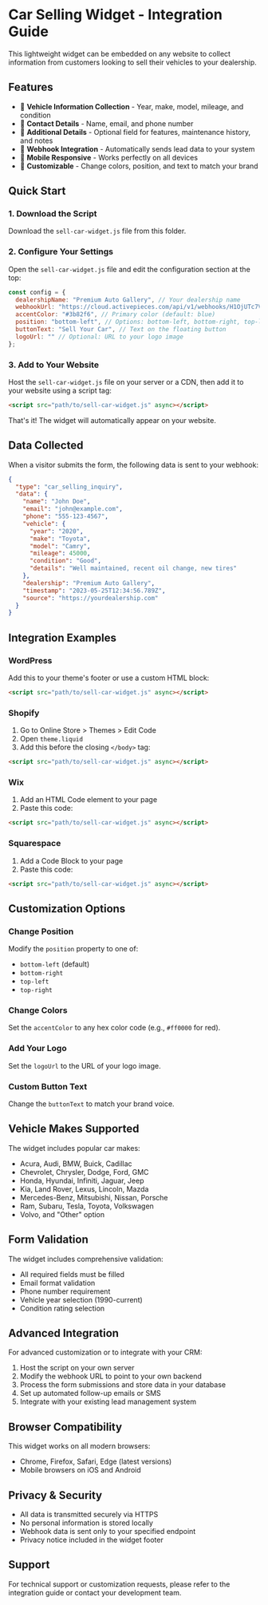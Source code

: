 # Car Selling Widget - Integration Guide

This lightweight widget can be embedded on any website to collect information from customers looking to sell their vehicles to your dealership.

## Features

- 🚗 **Vehicle Information Collection** - Year, make, model, mileage, and condition
- 👤 **Contact Details** - Name, email, and phone number
- 📝 **Additional Details** - Optional field for features, maintenance history, and notes
- 🔔 **Webhook Integration** - Automatically sends lead data to your system
- 📱 **Mobile Responsive** - Works perfectly on all devices
- 🎨 **Customizable** - Change colors, position, and text to match your brand

## Quick Start

### 1. Download the Script

Download the `sell-car-widget.js` file from this folder.

### 2. Configure Your Settings

Open the `sell-car-widget.js` file and edit the configuration section at the top:

```javascript
const config = {
  dealershipName: "Premium Auto Gallery", // Your dealership name
  webhookUrl: "https://cloud.activepieces.com/api/v1/webhooks/H1OjUTc7VfBnkghRO9N4P", // Your webhook URL
  accentColor: "#3b82f6", // Primary color (default: blue)
  position: "bottom-left", // Options: bottom-left, bottom-right, top-left, top-right
  buttonText: "Sell Your Car", // Text on the floating button
  logoUrl: "" // Optional: URL to your logo image
};
```

### 3. Add to Your Website

Host the `sell-car-widget.js` file on your server or a CDN, then add it to your website using a script tag:

```html
<script src="path/to/sell-car-widget.js" async></script>
```

That's it! The widget will automatically appear on your website.

## Data Collected

When a visitor submits the form, the following data is sent to your webhook:

```json
{
  "type": "car_selling_inquiry",
  "data": {
    "name": "John Doe",
    "email": "john@example.com",
    "phone": "555-123-4567",
    "vehicle": {
      "year": "2020",
      "make": "Toyota",
      "model": "Camry",
      "mileage": 45000,
      "condition": "Good",
      "details": "Well maintained, recent oil change, new tires"
    },
    "dealership": "Premium Auto Gallery",
    "timestamp": "2023-05-25T12:34:56.789Z",
    "source": "https://yourdealership.com"
  }
}
```

## Integration Examples

### WordPress

Add this to your theme's footer or use a custom HTML block:

```html
<script src="path/to/sell-car-widget.js" async></script>
```

### Shopify

1. Go to Online Store > Themes > Edit Code
2. Open `theme.liquid`
3. Add this before the closing `</body>` tag:

```html
<script src="path/to/sell-car-widget.js" async></script>
```

### Wix

1. Add an HTML Code element to your page
2. Paste this code:

```html
<script src="path/to/sell-car-widget.js" async></script>
```

### Squarespace

1. Add a Code Block to your page
2. Paste this code:

```html
<script src="path/to/sell-car-widget.js" async></script>
```

## Customization Options

### Change Position

Modify the `position` property to one of:
- `bottom-left` (default)
- `bottom-right`
- `top-left`
- `top-right`

### Change Colors

Set the `accentColor` to any hex color code (e.g., `#ff0000` for red).

### Add Your Logo

Set the `logoUrl` to the URL of your logo image.

### Custom Button Text

Change the `buttonText` to match your brand voice.

## Vehicle Makes Supported

The widget includes popular car makes:
- Acura, Audi, BMW, Buick, Cadillac
- Chevrolet, Chrysler, Dodge, Ford, GMC
- Honda, Hyundai, Infiniti, Jaguar, Jeep
- Kia, Land Rover, Lexus, Lincoln, Mazda
- Mercedes-Benz, Mitsubishi, Nissan, Porsche
- Ram, Subaru, Tesla, Toyota, Volkswagen
- Volvo, and "Other" option

## Form Validation

The widget includes comprehensive validation:
- All required fields must be filled
- Email format validation
- Phone number requirement
- Vehicle year selection (1990-current)
- Condition rating selection

## Advanced Integration

For advanced customization or to integrate with your CRM:

1. Host the script on your own server
2. Modify the webhook URL to point to your own backend
3. Process the form submissions and store data in your database
4. Set up automated follow-up emails or SMS
5. Integrate with your existing lead management system

## Browser Compatibility

This widget works on all modern browsers:
- Chrome, Firefox, Safari, Edge (latest versions)
- Mobile browsers on iOS and Android

## Privacy & Security

- All data is transmitted securely via HTTPS
- No personal information is stored locally
- Webhook data is sent only to your specified endpoint
- Privacy notice included in the widget footer

## Support

For technical support or customization requests, please refer to the integration guide or contact your development team.